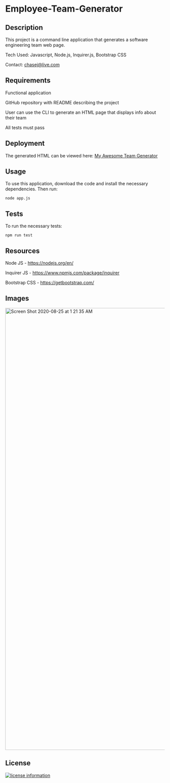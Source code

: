 # Employee-Team-Generator

## Description

This project is a command line application that generates a software engineering team web page.

Tech Used: Javascript, Node.js, Inquirer.js, Bootstrap CSS

Contact: chasej@live.com

## Requirements

Functional application

GitHub repository with README describing the project

User can use the CLI to generate an HTML page that displays info about their team

All tests must pass

## Deployment

The generated HTML can be viewed here: [My Awesome Team Generator](https://johnstoc13.github.io/Employee-Team-Generator/output/team.html)

## Usage

To use this application, download the code and install the necessary dependencies. Then run:

`node app.js`

## Tests

To run the necessary tests:

`npm run test`

## Resources

Node JS - https://nodejs.org/en/

Inquirer JS - https://www.npmjs.com/package/inquirer

Bootstrap CSS - https://getbootstrap.com/


## Images

<img width="1397" alt="Screen Shot 2020-08-25 at 1 21 35 AM" src="https://user-images.githubusercontent.com/66090689/91126741-b5dc5f00-e672-11ea-9da4-ed54150d8a57.png">

## License

[![license information](https://img.shields.io/badge/license-MIT-blue)](https://github.com/johnstoc13/Employee-Team-Generator/blob/master/LICENSE)
